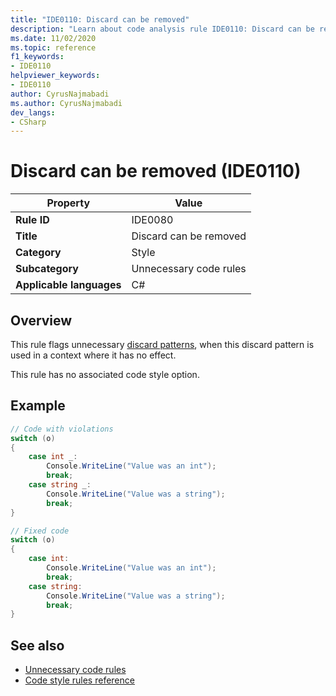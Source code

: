 ```yaml
---
title: "IDE0110: Discard can be removed"
description: "Learn about code analysis rule IDE0110: Discard can be removed"
ms.date: 11/02/2020
ms.topic: reference
f1_keywords:
- IDE0110
helpviewer_keywords:
- IDE0110
author: CyrusNajmabadi
ms.author: CyrusNajmabadi
dev_langs:
- CSharp
---
```

# Discard can be removed (IDE0110)

|Property|Value|
|-|-|
| **Rule ID** | IDE0080 |
| **Title** | Discard can be removed |
| **Category** | Style |
| **Subcategory** | Unnecessary code rules |
| **Applicable languages** | C# |

## Overview

This rule flags unnecessary [discard patterns](../../_csharplang/proposals/csharp-8.0/patterns.md#discard-pattern), when this discard pattern is used in a context where it has no effect.

This rule has no associated code style option.

## Example

```csharp
// Code with violations
switch (o)
{
    case int _:
        Console.WriteLine("Value was an int");
        break;
    case string _:
        Console.WriteLine("Value was a string");
        break;
}

// Fixed code
switch (o)
{
    case int:
        Console.WriteLine("Value was an int");
        break;
    case string:
        Console.WriteLine("Value was a string");
        break;
}
```

## See also

- [Unnecessary code rules](unnecessary-code-rules.md)
- [Code style rules reference](index.md)
